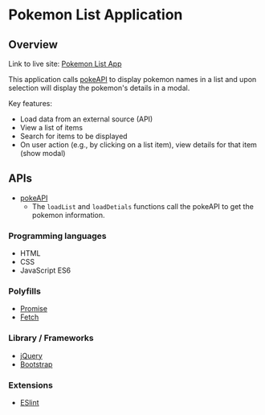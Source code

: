 # Pokemon List Application

## Overview

Link to live site: [Pokemon List App](https://mikkobelly.github.io/js-app/#)

This application calls [pokeAPI](https://pokeapi.co) to display pokemon names in a list and upon selection will display the pokemon's details in a modal. 

Key features:
- Load data from an external source (API)
- View a list of items
- Search for items to be displayed
- On user action (e.g., by clicking on a list item), view details for that item (show modal)


## APIs 

* [pokeAPI](https://pokeapi.co)
    * The `loadList` and `loadDetials` functions call the pokeAPI to get the pokemon information.

### Programming languages
* HTML
* CSS
* JavaScript ES6

### Polyfills 
* [Promise](https://raw.githubusercontent.com/taylorhakes/promise-polyfill/master/dist/polyfill.min.js)
* [Fetch](https://github.com/github/fetch)

### Library / Frameworks 
* [jQuery](https://jquery.com/)
* [Bootstrap](https://getbootstrap.com/)

### Extensions
* [ESlint](https://marketplace.visualstudio.com/items?itemName=dbaeumer.vscode-eslint)
